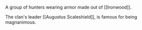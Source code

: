 A group of hunters wearing armor made out of [[Ironwood]].

The clan's leader [[Augustus Scaleshield]], is famous for being magnanimous.